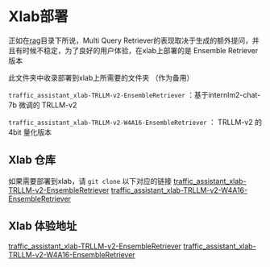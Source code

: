 # Xlab部署
正如在[rag](../rag)目录下所说，Multi Query Retriever的表现取决于生成的额外提问，并且有时候不稳定，为了良好的用户体验，在xlab上部署的是 Ensemble Retriever版本

此文件夹中收录部署到xlab上所需要的文件夹 （作为备用）

`traffic_assistant_xlab-TRLLM-v2-EnsembleRetriever` ：基于internlm2-chat-7b 微调的 TRLLM-v2 

`traffic_assistant_xlab-TRLLM-v2-W4A16-EnsembleRetriever` ： TRLLM-v2 的 4bit 量化版本

## Xlab 仓库
如果需要部署到xlab，请 `git clone` 以下对应的链接
[traffic_assistant_xlab-TRLLM-v2-EnsembleRetriever](https://github.com/tackhwa/traffic_assistant_xlab/tree/TRLLM-v2-EnsembleRetriever)
[traffic_assistant_xlab-TRLLM-v2-W4A16-EnsembleRetriever](https://github.com/tackhwa/traffic_assistant_xlab/tree/TRLLM-v2-W4A16-EnsembleRetriever)

## Xlab 体验地址
[traffic_assistant_xlab-TRLLM-v2-EnsembleRetriever](https://openxlab.org.cn/apps/detail/tackhwa00/TRLLM-v2-Traffic-Assistant)
[traffic_assistant_xlab-TRLLM-v2-W4A16-EnsembleRetriever](https://openxlab.org.cn/apps/detail/tackhwa00/TRLLM-v2-W4A16-Traffic-Assistant)
